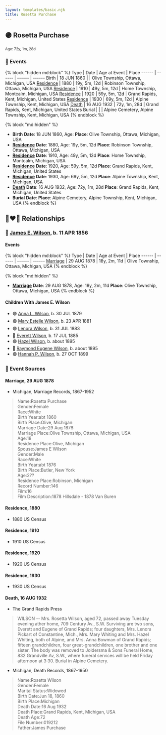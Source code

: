 ```yaml
---
layout: templates/basic.njk
title: Rosetta Purchase
---
```

## 🟣 Rosetta Purchase
<small>Age: 72y, 1m, 28d</small>


### 📆 Events

{% block "hidden md:block" %}
Type | Date | Age at Event | Place
------ | ------ | ------ | ------
Birth | 18 JUN 1860 |  | Olive Township, Ottawa, Michigan, USA
[Residence](#event-event-0) | 1880 | 19y, 5m, 12d | Robinson Township, Ottawa, Michigan, USA
[Residence](#event-event-1) | 1910 | 49y, 5m, 12d | Home Township, Montcalm, Michigan, USA
[Residence](#event-event-2) | 1920 | 59y, 5m, 12d | Grand Rapids, Kent, Michigan, United States
[Residence](#event-event-3) | 1930 | 69y, 5m, 12d | Alpine Township, Kent, Michigan, USA
[Death](#event-event-8) | 16 AUG 1932 | 72y, 1m, 28d | Grand Rapids, Kent, Michigan, United States
Burial |  |  | Alpine Cemetery, Alpine Township, Kent, Michigan, USA
{% endblock %}

{% block "md:hidden" %}
- **Birth**
**Date**: 18 JUN 1860, Age:
**Place**: Olive Township, Ottawa, Michigan, USA
- **[Residence](#event-event-0)**
**Date**: 1880, Age: 19y, 5m, 12d
**Place**: Robinson Township, Ottawa, Michigan, USA
- **[Residence](#event-event-1)**
**Date**: 1910, Age: 49y, 5m, 12d
**Place**: Home Township, Montcalm, Michigan, USA
- **[Residence](#event-event-2)**
**Date**: 1920, Age: 59y, 5m, 12d
**Place**: Grand Rapids, Kent, Michigan, United States
- **[Residence](#event-event-3)**
**Date**: 1930, Age: 69y, 5m, 12d
**Place**: Alpine Township, Kent, Michigan, USA
- **[Death](#event-event-8)**
**Date**: 16 AUG 1932, Age: 72y, 1m, 28d
**Place**: Grand Rapids, Kent, Michigan, United States
- **Burial**
**Date**:
**Place**: Alpine Cemetery, Alpine Township, Kent, Michigan, USA
{% endblock %}

## 👩‍❤️‍👨 Relationships

### 🔵 [James E. Wilson](/people/5/54950695), b. 11 APR 1856

#### Events

{% block "hidden md:block" %}
Type | Date | Age at Event | Place
------ | ------ | ------ | ------
[Marriage](#event-family-0-event-0) | 29 AUG 1878 | 18y, 2m, 11d | Olive Township, Ottawa, Michigan, USA
{% endblock %}

{% block "md:hidden" %}
- **[Marriage](#event-family-0-event-0)**
**Date**: 29 AUG 1878, Age: 18y, 2m, 11d
**Place**: Olive Township, Ottawa, Michigan, USA
{% endblock %}

#### Children With James E. Wilson
* 🟣 [Anna L. Wilson](/people/7/73378674), b. 30 JUL 1879
* 🟣 [Mary Estelle Wilson](/people/4/46787428), b. 23 APR 1881
* 🟣 [Lenora Wilson](/people/4/43167007), b. 31 JUL 1883
* 🔵 [Everett Wilson](/people/5/5482456), b. 17 JUL 1885
* 🟣 [Hazel Wilson](/people/2/23514264), b. about 1895
* 🔵 [Raymond Eugene Wilson](/people/8/81165742), b. about 1895
* 🟣 [Hannah P. Wilson](/people/2/21937522), b. 27 OCT 1899
### 📰 Event Sources

#### <a id="event-family-0-event-0"></a> Marriage, 29 AUG 1878
* Michigan, Marriage Records, 1867-1952
>   
  > Name:Rosetta Purchase  
  > Gender:Female  
  > Race:White  
  > Birth Year:abt 1860  
  > Birth Place:Olive, Michigan  
  > Marriage Date:29 Aug 1878  
  > Marriage Place:Olive Township, Ottawa, Michigan, USA  
  > Age:18  
  > Residence Place:Olive, Michigan  
  > Spouse:James E Wilson  
  > Gender:Male  
  > Race:White  
  > Birth Year:abt 1876  
  > Birth Place:Butler, New York  
  > Age:2??  
  > Residence Place:Robinson, Michigan  
  > Record Number:146  
  > Film:16  
  > Film Description:1878 Hillsdale - 1878 Van Buren

#### <a id="event-event-0"></a> Residence, 1880
* 1880 US Census

#### <a id="event-event-1"></a> Residence, 1910
* 1910 US Census

#### <a id="event-event-2"></a> Residence, 1920
* 1920 US Census

#### <a id="event-event-3"></a> Residence, 1930
* 1930 US Census

#### <a id="event-event-8"></a> Death, 16 AUG 1932
* The Grand Rapids Press
>   
  > WILSON -- Mrs. Rosetta Wilson, aged 72, passed away Tuesday evening ather home, 709 Century Av., S.W. Surviving are two sons, Everett and Eugene of Grand Rapids; four daughters, Mrs. Lenora Pickart of Constantine, Mich., Mrs. Mary Whiting and Mrs. Hazel Whiting, both of Alpine, and Mrs. Anna Bowman of Grand Rapids; fifteen grandchildren, four great-grandchildren, one brother and one sister. The body was removed to Joldersma & Sons Funeral Home, 832 Grandville Av, S.W., where funeral services will be held Friday afternoon at 3:30. Burial in Alpine Cemetery.
* Michigan, Death Records, 1867-1950
>   
  > Name:Rosetta Wilson  
  > Gender:Female  
  > Marital Status:Widowed  
  > Birth Date:Jun 18, 1860  
  > Birth Place:Michigan  
  > Death Date:16 Aug 1932  
  > Death Place:Grand Rapids, Kent, Michigan, USA  
  > Death Age:72  
  > File Number:019212  
  > Father:James Purchase
